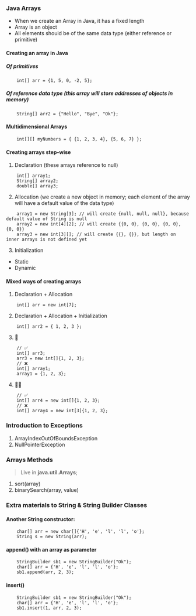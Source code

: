 ### Java Arrays

- When we create an Array in Java, it has a fixed length
- Array is an object
- All elements should be of the same data type (either reference or primitive)

#### Creating an array in Java
##### Of primitives
```
    int[] arr = {1, 5, 0, -2, 5};
```
##### Of reference data type (this array will store addresses of objects in memory)
```
    String[] arr2 = {"Hello", "Bye", "Ok"};
```

#### Multidimensional Arrays
```
    int[][] myNumbers = { {1, 2, 3, 4}, {5, 6, 7} };
```

#### Creating arrays step-wise
1) Declaration (these arrays reference to null)
``` 
    int[] array1;
    String[] array2;
    double[] array3;
```
2) Allocation (we create a new object in memory; each element of the array will have a default value of the data type)
```
    array1 = new String[3]; // will create {null, null, null}, because default value of String is null
    array2 = new int[4][2]; // will create {{0, 0}, {0, 0}, {0, 0}, {0, 0}}
    array3 = new int[3][]; // will create {{}, {}}, but length on inner arrays is not defined yet
```
3) Initialization
- Static
- Dynamic

#### Mixed ways of creating arrays
1) Declaration + Allocation
```
    int[] arr = new int[7];
```
2) Declaration + Allocation + Initialization
```
    int[] arr2 = { 1, 2, 3 };
```
3) 🤔
```
    // ✅
    int[] arr3;
    arr3 = new int[]{1, 2, 3};
    // ❌
    int[] array1;
    array1 = {1, 2, 3};
```
4) 🤔🤔
```
    // ✅
    int[] arr4 = new int[]{1, 2, 3};
    // ❌
    int[] array4 = new int[3]{1, 2, 3};
```

### Introduction to Exceptions
1) ArrayIndexOutOfBoundsException
2) NullPointerException

### Arrays Methods

> Live in **java.util.Arrays**;

1) sort(array)
2) binarySearch(array, value)

### Extra materials to String & String Builder Classes
#### Another String constructor:
```
    char[] arr = new char[]{'H', 'e', 'l', 'l', 'o'};
    String s = new String(arr);
```

#### append() with an array as parameter
```
    StringBuilder sb1 = new StringBuilder("Ok");
    char[] arr = {'H', 'e', 'l', 'l', 'o'};
    sb1.append(arr, 2, 3);
```

#### insert()
```
    StringBuilder sb1 = new StringBuilder("Ok");
    char[] arr = {'H', 'e', 'l', 'l', 'o'};
    sb1.insert(1, arr, 2, 3);
```